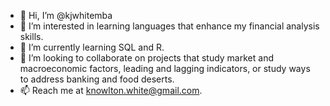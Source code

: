 - 👋 Hi, I’m @kjwhitemba
- 👀 I’m interested in learning languages that enhance my financial analysis skills.
- 🌱 I’m currently learning SQL and R.
- 💞️ I’m looking to collaborate on projects that study market and macroeconomic factors, leading and lagging indicators, or study ways to address banking and food deserts.
- 📫 Reach me at knowlton.white@gmail.com.

<!---
kjwhitemba/kjwhitemba is a ✨ special ✨ repository because its `README.md` (this file) appears on your GitHub profile.
You can click the Preview link to take a look at your changes.
--->
